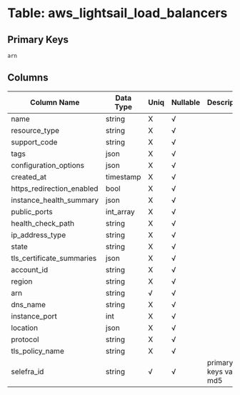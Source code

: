 # Table: aws_lightsail_load_balancers

## Primary Keys 

```
arn
```


## Columns 

|  Column Name   |  Data Type  | Uniq | Nullable | Description | 
|  ----  | ----  | ----  | ----  | ---- | 
| name | string | X | √ |  | 
| resource_type | string | X | √ |  | 
| support_code | string | X | √ |  | 
| tags | json | X | √ |  | 
| configuration_options | json | X | √ |  | 
| created_at | timestamp | X | √ |  | 
| https_redirection_enabled | bool | X | √ |  | 
| instance_health_summary | json | X | √ |  | 
| public_ports | int_array | X | √ |  | 
| health_check_path | string | X | √ |  | 
| ip_address_type | string | X | √ |  | 
| state | string | X | √ |  | 
| tls_certificate_summaries | json | X | √ |  | 
| account_id | string | X | √ |  | 
| region | string | X | √ |  | 
| arn | string | √ | √ |  | 
| dns_name | string | X | √ |  | 
| instance_port | int | X | √ |  | 
| location | json | X | √ |  | 
| protocol | string | X | √ |  | 
| tls_policy_name | string | X | √ |  | 
| selefra_id | string | √ | √ | primary keys value md5 | 


